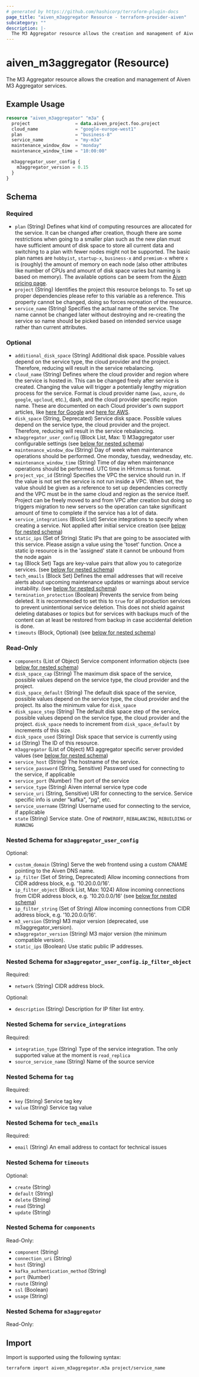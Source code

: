 ```yaml
---
# generated by https://github.com/hashicorp/terraform-plugin-docs
page_title: "aiven_m3aggregator Resource - terraform-provider-aiven"
subcategory: ""
description: |-
  The M3 Aggregator resource allows the creation and management of Aiven M3 Aggregator services.
---
```


# aiven_m3aggregator (Resource)

The M3 Aggregator resource allows the creation and management of Aiven M3 Aggregator services.

## Example Usage

```terraform
resource "aiven_m3aggregator" "m3a" {
  project                 = data.aiven_project.foo.project
  cloud_name              = "google-europe-west1"
  plan                    = "business-8"
  service_name            = "my-m3a"
  maintenance_window_dow  = "monday"
  maintenance_window_time = "10:00:00"

  m3aggregator_user_config {
    m3aggregator_version = 0.15
  }
}
```

<!-- schema generated by tfplugindocs -->
## Schema

### Required

- `plan` (String) Defines what kind of computing resources are allocated for the service. It can be changed after creation, though there are some restrictions when going to a smaller plan such as the new plan must have sufficient amount of disk space to store all current data and switching to a plan with fewer nodes might not be supported. The basic plan names are `hobbyist`, `startup-x`, `business-x` and `premium-x` where `x` is (roughly) the amount of memory on each node (also other attributes like number of CPUs and amount of disk space varies but naming is based on memory). The available options can be seem from the [Aiven pricing page](https://aiven.io/pricing).
- `project` (String) Identifies the project this resource belongs to. To set up proper dependencies please refer to this variable as a reference. This property cannot be changed, doing so forces recreation of the resource.
- `service_name` (String) Specifies the actual name of the service. The name cannot be changed later without destroying and re-creating the service so name should be picked based on intended service usage rather than current attributes.

### Optional

- `additional_disk_space` (String) Additional disk space. Possible values depend on the service type, the cloud provider and the project. Therefore, reducing will result in the service rebalancing.
- `cloud_name` (String) Defines where the cloud provider and region where the service is hosted in. This can be changed freely after service is created. Changing the value will trigger a potentially lengthy migration process for the service. Format is cloud provider name (`aws`, `azure`, `do` `google`, `upcloud`, etc.), dash, and the cloud provider specific region name. These are documented on each Cloud provider's own support articles, like [here for Google](https://cloud.google.com/compute/docs/regions-zones/) and [here for AWS](https://docs.aws.amazon.com/AmazonRDS/latest/UserGuide/Concepts.RegionsAndAvailabilityZones.html).
- `disk_space` (String, Deprecated) Service disk space. Possible values depend on the service type, the cloud provider and the project. Therefore, reducing will result in the service rebalancing.
- `m3aggregator_user_config` (Block List, Max: 1) M3aggregator user configurable settings (see [below for nested schema](#nestedblock--m3aggregator_user_config))
- `maintenance_window_dow` (String) Day of week when maintenance operations should be performed. One monday, tuesday, wednesday, etc.
- `maintenance_window_time` (String) Time of day when maintenance operations should be performed. UTC time in HH:mm:ss format.
- `project_vpc_id` (String) Specifies the VPC the service should run in. If the value is not set the service is not run inside a VPC. When set, the value should be given as a reference to set up dependencies correctly and the VPC must be in the same cloud and region as the service itself. Project can be freely moved to and from VPC after creation but doing so triggers migration to new servers so the operation can take significant amount of time to complete if the service has a lot of data.
- `service_integrations` (Block List) Service integrations to specify when creating a service. Not applied after initial service creation (see [below for nested schema](#nestedblock--service_integrations))
- `static_ips` (Set of String) Static IPs that are going to be associated with this service. Please assign a value using the 'toset' function. Once a static ip resource is in the 'assigned' state it cannot be unbound from the node again
- `tag` (Block Set) Tags are key-value pairs that allow you to categorize services. (see [below for nested schema](#nestedblock--tag))
- `tech_emails` (Block Set) Defines the email addresses that will receive alerts about upcoming maintenance updates or warnings about service instability. (see [below for nested schema](#nestedblock--tech_emails))
- `termination_protection` (Boolean) Prevents the service from being deleted. It is recommended to set this to `true` for all production services to prevent unintentional service deletion. This does not shield against deleting databases or topics but for services with backups much of the content can at least be restored from backup in case accidental deletion is done.
- `timeouts` (Block, Optional) (see [below for nested schema](#nestedblock--timeouts))

### Read-Only

- `components` (List of Object) Service component information objects (see [below for nested schema](#nestedatt--components))
- `disk_space_cap` (String) The maximum disk space of the service, possible values depend on the service type, the cloud provider and the project.
- `disk_space_default` (String) The default disk space of the service, possible values depend on the service type, the cloud provider and the project. Its also the minimum value for `disk_space`
- `disk_space_step` (String) The default disk space step of the service, possible values depend on the service type, the cloud provider and the project. `disk_space` needs to increment from `disk_space_default` by increments of this size.
- `disk_space_used` (String) Disk space that service is currently using
- `id` (String) The ID of this resource.
- `m3aggregator` (List of Object) M3 aggregator specific server provided values (see [below for nested schema](#nestedatt--m3aggregator))
- `service_host` (String) The hostname of the service.
- `service_password` (String, Sensitive) Password used for connecting to the service, if applicable
- `service_port` (Number) The port of the service
- `service_type` (String) Aiven internal service type code
- `service_uri` (String, Sensitive) URI for connecting to the service. Service specific info is under "kafka", "pg", etc.
- `service_username` (String) Username used for connecting to the service, if applicable
- `state` (String) Service state. One of `POWEROFF`, `REBALANCING`, `REBUILDING` or `RUNNING`

<a id="nestedblock--m3aggregator_user_config"></a>
### Nested Schema for `m3aggregator_user_config`

Optional:

- `custom_domain` (String) Serve the web frontend using a custom CNAME pointing to the Aiven DNS name.
- `ip_filter` (Set of String, Deprecated) Allow incoming connections from CIDR address block, e.g. '10.20.0.0/16'.
- `ip_filter_object` (Block List, Max: 1024) Allow incoming connections from CIDR address block, e.g. '10.20.0.0/16' (see [below for nested schema](#nestedblock--m3aggregator_user_config--ip_filter_object))
- `ip_filter_string` (Set of String) Allow incoming connections from CIDR address block, e.g. '10.20.0.0/16'.
- `m3_version` (String) M3 major version (deprecated, use m3aggregator_version).
- `m3aggregator_version` (String) M3 major version (the minimum compatible version).
- `static_ips` (Boolean) Use static public IP addresses.

<a id="nestedblock--m3aggregator_user_config--ip_filter_object"></a>
### Nested Schema for `m3aggregator_user_config.ip_filter_object`

Required:

- `network` (String) CIDR address block.

Optional:

- `description` (String) Description for IP filter list entry.



<a id="nestedblock--service_integrations"></a>
### Nested Schema for `service_integrations`

Required:

- `integration_type` (String) Type of the service integration. The only supported value at the moment is `read_replica`
- `source_service_name` (String) Name of the source service


<a id="nestedblock--tag"></a>
### Nested Schema for `tag`

Required:

- `key` (String) Service tag key
- `value` (String) Service tag value


<a id="nestedblock--tech_emails"></a>
### Nested Schema for `tech_emails`

Required:

- `email` (String) An email address to contact for technical issues


<a id="nestedblock--timeouts"></a>
### Nested Schema for `timeouts`

Optional:

- `create` (String)
- `default` (String)
- `delete` (String)
- `read` (String)
- `update` (String)


<a id="nestedatt--components"></a>
### Nested Schema for `components`

Read-Only:

- `component` (String)
- `connection_uri` (String)
- `host` (String)
- `kafka_authentication_method` (String)
- `port` (Number)
- `route` (String)
- `ssl` (Boolean)
- `usage` (String)


<a id="nestedatt--m3aggregator"></a>
### Nested Schema for `m3aggregator`

Read-Only:

## Import

Import is supported using the following syntax:

```shell
terraform import aiven_m3aggregator.m3a project/service_name
```

